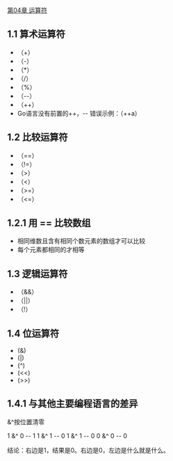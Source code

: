 <a href="https://github.com/java-aodeng/golang-examples">第04章 运算符</a>

## 1.1 算术运算符
- （+）
- （-）
- （*）
- （/）
- （%）
- （--）
- （++）
- Go语言没有前置的++，-- 错误示例：（++a）

## 1.2 比较运算符
- （==）
- （!=）
- （>）
- （<）
- （>=）
- （<=）

## 1.2.1 用 == 比较数组
- 相同维数且含有相同个数元素的数组才可以比较
- 每个元素都相同的才相等

## 1.3 逻辑运算符
- （&&）
- （||）
- （!）

## 1.4 位运算符
- (&)
- (|)
- (^)
- (<<)
- (>>)

## 1.4.1 与其他主要编程语言的差异

&^按位置清零

1 &^ 0 -- 1
1 &^ 1 -- 0
1 &^ 1 -- 0
0 &^ 0 -- 0

结论：右边是1，结果是0。右边是0，左边是什么就是什么。
